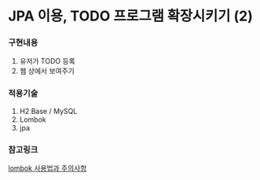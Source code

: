 # JPA 이용, TODO 프로그램 확장시키기 (2)

### 구현내용
1. 유저가 TODO 등록
2. 웹 상에서 보여주기

### 적용기술
1. H2 Base / MySQL
2. Lombok
3. jpa

### 참고링크
[lombok 사용법과 주의사항](https://hyojoy.blogspot.com/2018/04/lombok_15.html)
